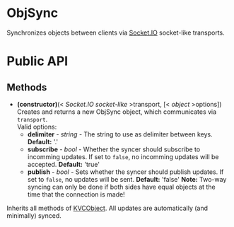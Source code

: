 ObjSync
=========

Synchronizes objects between clients via [Socket.IO](http://socket.io) socket-like transports.

Public API
==========
Methods
-------
* **(constructor)**(< _Socket.IO socket-like_ >transport, [< _object_ >options])  
    Creates and returns a new ObjSync object, which communicates via `transport`.  
    Valid options:
    * **delimiter** - _string_ - The string to use as delimiter between keys.
    **Default:** '.'
    * **subscribe** - _bool_ - Whether the syncer should subscribe to incomming
    updates. If set to `false`, no incomming updates will be accepted.
    **Default:** 'true'
    * **publish** - _bool_ - Sets whether the syncer should publish updates. If
    set to `false`, no updates will be sent.
    **Default:** 'false'
    **Note:** Two-way syncing can only be done if both sides have equal objects
    at the time that the connection is made!

Inherits all methods of [KVCObject](https://github.com/martinvl/KVCObject). All
updates are automatically (and minimally) synced.
